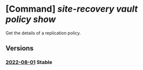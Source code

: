 # [Command] _site-recovery vault policy show_

Get the details of a replication policy.

## Versions

### [2022-08-01](/Resources/mgmt-plane/L3N1YnNjcmlwdGlvbnMve30vcmVzb3VyY2Vncm91cHMve30vcHJvdmlkZXJzL21pY3Jvc29mdC5yZWNvdmVyeXNlcnZpY2VzL3ZhdWx0cy97fS9yZXBsaWNhdGlvbnBvbGljaWVzL3t9/2022-08-01.xml) **Stable**

<!-- mgmt-plane /subscriptions/{}/resourcegroups/{}/providers/microsoft.recoveryservices/vaults/{}/replicationpolicies/{} 2022-08-01 -->
